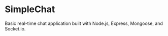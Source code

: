 # SimpleChat
Basic real-time chat application built with Node.js, Express, Mongoose, and Socket.io.
